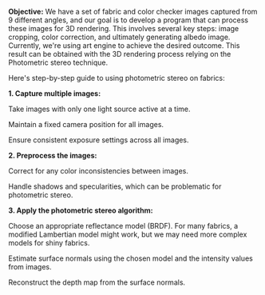 **Objective:** We have a set of fabric and color checker images captured from 9 different angles, and our goal is to develop a program that can process these images for 3D rendering. 
This involves several key steps: image cropping, color correction, and ultimately generating albedo image. Currently, we're using art engine to achieve the desired outcome. 
This result can be obtained with the 3D rendering process relying on the Photometric stereo  technique. 

Here's step-by-step guide to using photometric stereo on fabrics: 

**1. Capture multiple images:**

  Take images with only one light source active at a time. 
  
  Maintain a fixed camera position for all images. 
  
  Ensure consistent exposure settings across all images. 

**2. Preprocess the images:** 

  Correct for any color inconsistencies between images. 
  
  Handle shadows and specularities, which can be problematic for photometric stereo. 


**3. Apply the photometric stereo algorithm:** 

  Choose an appropriate reflectance model (BRDF). For many fabrics, a modified Lambertian model might work, but we may need more complex models for shiny fabrics. 
  
  Estimate surface normals using the chosen model and the intensity values from images. 
  
  Reconstruct the depth map from the surface normals. 
  
   

 

 

